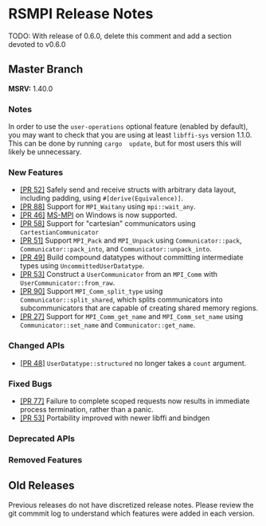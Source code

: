 # RSMPI Release Notes

TODO: With release of 0.6.0, delete this comment and add a section devoted to v0.6.0

## Master Branch

**MSRV:** 1.40.0

### Notes

In order to use the `user-operations` optional feature (enabled by default), you may want to check 
that  you are using at least `libffi-sys` version 1.1.0. This can be done by running `cargo 
update`, but for most users this will likely be unnecessary. 

### New Features
- [[PR 52]](https://github.com/rsmpi/rsmpi/pull/52) Safely send and receive structs with arbitrary 
    data layout, including padding, using `#[derive(Equivalence)]`.
- [[PR 88]](https://github.com/rsmpi/rsmpi/pull/88) Support for `MPI_Waitany` using `mpi::wait_any`.
- [[PR 46]](https://github.com/rsmpi/rsmpi/pull/46)
    [MS-MPI](https://docs.microsoft.com/en-us/message-passing-interface/microsoft-mpi) on Windows 
    is now supported.
- [[PR 58]](https://github.com/rsmpi/rsmpi/pull/58) Support for "cartesian" communicators using 
    `CartestianCommunicator`
- [[PR 51]](https://github.com/rsmpi/rsmpi/pull/51) Support `MPI_Pack` and `MPI_Unpack` using
    `Communicator::pack`, `Communicator::pack_into`, and `Communicator::unpack_into`.
- [[PR 49]](https://github.com/rsmpi/rsmpi/pull/49) Build compound datatypes without committing 
    intermediate types using `UncommittedUserDatatype`.
- [[PR 53]](https://github.com/rsmpi/rsmpi/pull/53) Construct a `UserCommunicator` from an 
    `MPI_Comm` with `UserCommunicator::from_raw`.
- [[PR 90]](https://github.com/rsmpi/rsmpi/pull/90) Support `MPI_Comm_split_type` using 
    `Communicator::split_shared`, which splits communicators into subcommunicators that are capable 
    of creating shared memory regions.
- [[PR 27]](https://github.com/rsmpi/rsmpi/pull/27) Support for `MPI_Comm_get_name` and 
    `MPI_Comm_set_name` using `Communicator::set_name` and `Communicator::get_name`.

### Changed APIs
- [[PR 48]](https://github.com/rsmpi/rsmpi/pull/48) `UserDatatype::structured` no longer takes a 
    `count` argument.

### Fixed Bugs
- [[PR 77]](https://github.com/rsmpi/rsmpi/pull/77) Failure to complete scoped requests now results
    in immediate process termination, rather than a panic.
- [[PR 53]](https://github.com/rsmpi/rsmpi/pull/96) Portability improved with newer libffi and 
    bindgen

### Deprecated APIs

### Removed Features

## Old Releases
Previous releases do not have discretized release notes. Please review the git commmit log to
understand which features were added in each version.